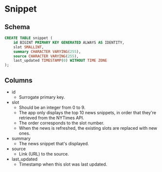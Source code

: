 # Snippet

## Schema

```sql
CREATE TABLE snippet (
    id BIGINT PRIMARY KEY GENERATED ALWAYS AS IDENTITY,
    slot SMALLINT,
    summary CHARACTER VARYING(255),
    source CHARACTER VARYING(255),
    last_updated TIMESTAMP(0) WITHOUT TIME ZONE
);
```

## Columns

- id
    - Surrogate primary key.
- slot
    - Should be an integer from 0 to 9.
    - The app only displays the top 10 news snippets, in order that they're retrieved from the NYTimes API.
    - The order corresponds to the slot number.
    - When the news is refreshed, the existing slots are replaced with new ones.
- summary
    - The news snippet that's displayed.
- source
    - Link (URL) to the source.
- last_updated
    - Timestamp when this slot was last updated.
